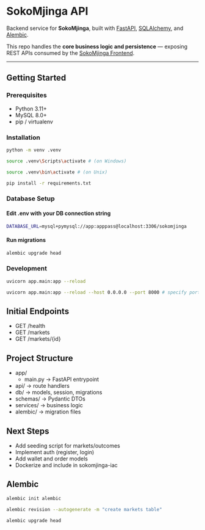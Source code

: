 # SokoMjinga API

Backend service for **SokoMjinga**, built with [FastAPI](https://fastapi.tiangolo.com/), [SQLAlchemy](https://www.sqlalchemy.org/), and [Alembic](https://alembic.sqlalchemy.org/).

This repo handles the **core business logic and persistence** — exposing REST APIs consumed by the [SokoMjinga Frontend](https://github.com/waynemwandi/sokomjinga-frontend.git).

---

## Getting Started

### Prerequisites

- Python 3.11+
- MySQL 8.0+
- pip / virtualenv

### Installation

```sh
python -m venv .venv

source .venv\Scripts\activate # (on Windows)

source .venv\bin\activate # (on Unix)

pip install -r requirements.txt
```

### Database Setup

#### Edit .env with your DB connection string

```sh
DATABASE_URL=mysql+pymysql://app:apppass@localhost:3306/sokomjinga
```

#### Run migrations

```sh
alembic upgrade head
```

### Development

```sh
uvicorn app.main:app --reload

uvicorn app.main:app --reload --host 0.0.0.0 --port 8000 # specify port

```

## Initial Endpoints

- GET /health
- GET /markets
- GET /markets/{id}

## Project Structure

- app/
  - main.py -> FastAPI entrypoint
- api/ -> route handlers
- db/ -> models, session, migrations
- schemas/ -> Pydantic DTOs
- services/ -> business logic
- alembic/ -> migration files

## Next Steps

- Add seeding script for markets/outcomes
- Implement auth (register, login)
- Add wallet and order models
- Dockerize and include in sokomjinga-iac

## Alembic

```sh
alembic init alembic

alembic revision --autogenerate -m "create markets table"

alembic upgrade head

```
